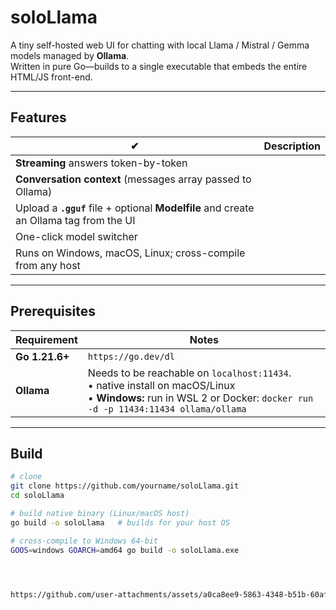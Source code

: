 # soloLlama

A tiny self-hosted web UI for chatting with local Llama / Mistral / Gemma models managed by **Ollama**.  
Written in pure Go—builds to a single executable that embeds the entire HTML/JS front-end.

---

## Features

| ✔ | Description |
|---|-------------|
| **Streaming** answers token-by-token |
| **Conversation context** (messages array passed to Ollama) |
| Upload a **`.gguf`** file + optional **Modelfile** and create an Ollama tag from the UI |
| One-click model switcher |
| Runs on Windows, macOS, Linux; cross-compile from any host |


---

## Prerequisites

| Requirement | Notes |
|-------------|-------|
| **Go 1.21.6+** | `https://go.dev/dl` |
| **Ollama**  | Needs to be reachable on `localhost:11434`.<br>• native install on macOS/Linux<br>• **Windows:** run in WSL 2 or Docker: `docker run -d -p 11434:11434 ollama/ollama` |

---

## Build

```bash
# clone
git clone https://github.com/yourname/soloLlama.git
cd soloLlama

# build native binary (Linux/macOS host)
go build -o soloLlama   # builds for your host OS

# cross-compile to Windows 64-bit
GOOS=windows GOARCH=amd64 go build -o soloLlama.exe




https://github.com/user-attachments/assets/a0ca8ee9-5863-4348-b51b-60afda26038c


